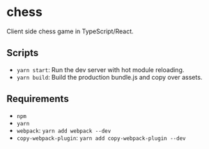 # chess
Client side chess game in TypeScript/React.
## Scripts
- `yarn start`: Run the dev server with hot module reloading.
- `yarn build`: Build the production bundle.js and copy over assets.
## Requirements
- `npm`
- `yarn`
- `webpack`: `yarn add webpack --dev`
- `copy-webpack-plugin`: `yarn add copy-webpack-plugin --dev`
